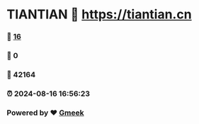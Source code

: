 # TIANTIAN :link: https://tiantian.cn 
### :page_facing_up: [16](https://tiantian.cn/tag.html) 
### :speech_balloon: 0 
### :hibiscus: 42164 
### :alarm_clock: 2024-08-16 16:56:23 
### Powered by :heart: [Gmeek](https://github.com/Meekdai/Gmeek)
